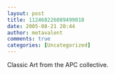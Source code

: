 ```yaml
---
layout: post
title: 112468226089499018
date: 2005-08-21 20:44
author: metavalent
comments: true
categories: [Uncategorized]
---
```

<a href="https://web.archive.org/web/*/http://awebcamdarkly.com/"/></a>
Classic Art from the APC collective.
